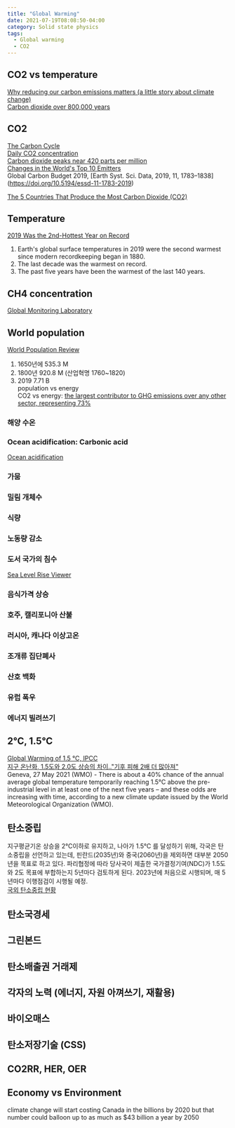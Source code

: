 ```yaml
---
title: "Global Warming"
date: 2021-07-19T08:08:50-04:00
category: Solid state physics
tags:
  - Global warming
  - CO2
---
```


## CO2 vs temperature
[Why reducing our carbon emissions matters (a little story about climate change)](https://www.youtube.com/watch?v=rivf479bW8Q)  
[Carbon dioxide over 800,000 years](https://www.climate.gov/news-features/understanding-climate/climate-change-atmospheric-carbon-dioxide)  
## CO2
[The Carbon Cycle](https://earthobservatory.nasa.gov/features/CarbonCycle)  
[Daily CO2 concentration](https://www.co2.earth/)  
[Carbon dioxide peaks near 420 parts per million](https://research.noaa.gov/article/ArtMID/587/ArticleID/2764/Coronavirus-response-barely-slows-rising-carbon-dioxide)  
[Changes in the World's Top 10 Emitters](https://www.wri.org/insights/interactive-chart-shows-changes-worlds-top-10-emitters)  
Global Carbon Budget 2019, [Earth Syst. Sci. Data, 2019, 11, 1783–1838] (https://doi.org/10.5194/essd-11-1783-2019)  


[The 5 Countries That Produce the Most Carbon Dioxide (CO2)](https://www.investopedia.com/articles/investing/092915/5-countries-produce-most-carbon-dioxide-co2.asp)  
## Temperature
[2019 Was the 2nd-Hottest Year on Record](https://www.youtube.com/watch?v=10H2ILuXjO8)  
1. Earth's global surface temperatures in 2019 were the second warmest since modern recordkeeping began in 1880.  
2. The last decade was the warmest on record.  
3. The past five years have been the warmest of the last 140 years.  

## CH4 concentration
[Global Monitoring Laboratory](https://gml.noaa.gov/ccgg/trends_ch4/)  


## World population
[World Population Review](https://worldpopulationreview.com/)  
1. 1650년에 535.3 M  
2. 1800년 920.8 M (산업혁명 1760~1820)  
3. 2019 7.71 B  
population vs energy  
CO2 vs energy: [the largest contributor to GHG emissions over any other sector, representing 73%](https://www.wri.org/insights/interactive-chart-shows-changes-worlds-top-10-emitters)  

 
### 해양 수온
### Ocean acidification: Carbonic acid
[Ocean acidification](https://www.whoi.edu/know-your-ocean/ocean-topics/ocean-chemistry/ocean-acidification/)  
### 가뭄
### 밀림 개체수
### 식량
### 노동량 감소
### 도서 국가의 침수
[Sea Level Rise Viewer](https://coast.noaa.gov/slr/)
### 음식가격 상승
### 호주, 캘리포니아 산불  
### 러시아, 캐나다 이상고온  
### 조개류 집단폐사
### 산호 백화
### 유럽 폭우
### 에너지 빌려쓰기


## 2℃, 1.5℃
[Global Warming of 1.5 ℃, IPCC](https://www.ipcc.ch/sr15/)  
[지구 온난화, 1.5도와 2.0도 상승의 차이.."기후 피해 2배 더 많아져"](http://www.greenpostkorea.co.kr/news/articleView.html?idxno=62674)  
Geneva, 27 May 2021 (WMO) - There is about a 40% chance of the annual average global temperature temporarily reaching 1.5°C above the pre-industrial level in at least one of the next five years – and these odds are increasing with time, according to a new climate update issued by the World Meteorological Organization (WMO).  

## 탄소중립
지구평균기온 상승을 2℃이하로 유지하고, 나아가 1.5℃ 를 달성하기 위해, 각국은 탄소중립을 선언하고 있는데, 핀란드(2035년)와 중국(2060년)을 제외하면 대부분 2050년을 목표로 하고 있다. 파리협정에 따라 당사국이 제출한 국가결정기여(NDC)가 1.5도와 2도 목표에 부합하는지 5년마다 검토하게 된다. 2023년에 처음으로 시행되며, 매 5년마다 이행점검이 시행될 예정.  
[국외 탄소중립 현황](https://www.gihoo.or.kr/netzero/intro/intro0401.do)  

## 탄소국경세
## 그린본드
## 탄소배출권 거래제
## 각자의 노력 (에너지, 자원 아껴쓰기, 재활용)

## 바이오매스
## 탄소저장기술 (CSS)
## CO2RR, HER, OER

## Economy vs Environment
climate change will start costing Canada in the billions by 2020 but that number could balloon up to as much as $43 billion a year by 2050


